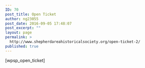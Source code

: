 ```yaml
---
ID: 70
post_title: Open Ticket
author: ng23055
post_date: 2016-09-05 17:48:07
post_excerpt: ""
layout: page
permalink: >
  http://www.shepherdareahistoricalsociety.org/open-ticket-2/
published: true
---
```

[wpsp_open_ticket]